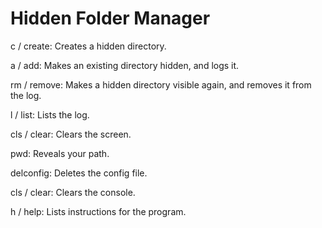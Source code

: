# Hidden Folder Manager

c / create: Creates a hidden directory.

a / add: Makes an existing directory hidden, and logs it.

rm / remove: Makes a hidden directory visible again, and removes it from the log.

l / list: Lists the log.

cls / clear: Clears the screen.

pwd: Reveals your path.

delconfig: Deletes the config file.

cls / clear: Clears the console.

h / help: Lists instructions for the program.
